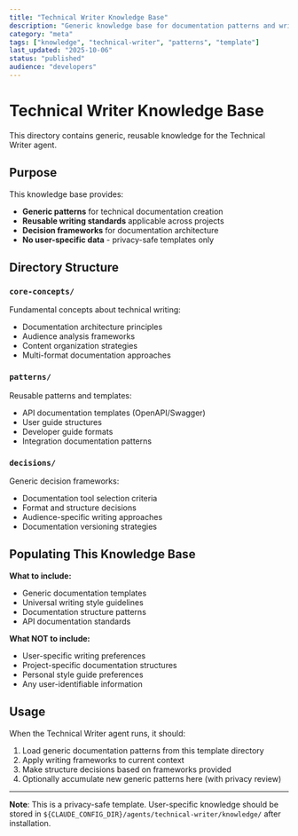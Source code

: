 ```yaml
---
title: "Technical Writer Knowledge Base"
description: "Generic knowledge base for documentation patterns and writing standards"
category: "meta"
tags: ["knowledge", "technical-writer", "patterns", "template"]
last_updated: "2025-10-06"
status: "published"
audience: "developers"
---
```


# Technical Writer Knowledge Base

This directory contains generic, reusable knowledge for the Technical Writer agent.

## Purpose

This knowledge base provides:

- **Generic patterns** for technical documentation creation
- **Reusable writing standards** applicable across projects
- **Decision frameworks** for documentation architecture
- **No user-specific data** - privacy-safe templates only

## Directory Structure

### `core-concepts/`

Fundamental concepts about technical writing:

- Documentation architecture principles
- Audience analysis frameworks
- Content organization strategies
- Multi-format documentation approaches

### `patterns/`

Reusable patterns and templates:

- API documentation templates (OpenAPI/Swagger)
- User guide structures
- Developer guide formats
- Integration documentation patterns

### `decisions/`

Generic decision frameworks:

- Documentation tool selection criteria
- Format and structure decisions
- Audience-specific writing approaches
- Documentation versioning strategies

## Populating This Knowledge Base

**What to include:**

- Generic documentation templates
- Universal writing style guidelines
- Documentation structure patterns
- API documentation standards

**What NOT to include:**

- User-specific writing preferences
- Project-specific documentation structures
- Personal style guide preferences
- Any user-identifiable information

## Usage

When the Technical Writer agent runs, it should:

1. Load generic documentation patterns from this template directory
2. Apply writing frameworks to current context
3. Make structure decisions based on frameworks provided
4. Optionally accumulate new generic patterns here (with privacy review)

---

**Note**: This is a privacy-safe template. User-specific knowledge should be stored in `${CLAUDE_CONFIG_DIR}/agents/technical-writer/knowledge/` after installation.
